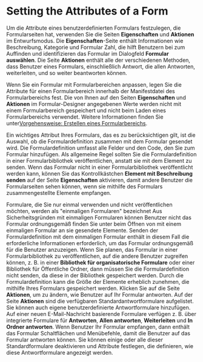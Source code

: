 
# Setting the Attributes of a Form

Um die Attribute eines benutzerdefinierten Formulars festzulegen, die Formularseiten hat, verwenden Sie die Seiten  **Eigenschaften** und **Aktionen** im Entwurfsmodus. Die **Eigenschaften**-Seite enthält Informationen wie Beschreibung, Kategorie und Formular Zahl, die hilft Benutzern bei zum Auffinden und identifizieren das Formular im Dialogfeld  **Formular auswählen**. Die Seite  **Aktionen** enthält alle der verschiedenen Methoden, dass Benutzer eines Formulars, einschließlich Antwort, die allen Antworten, weiterleiten, und so weiter beantworten können.

Wenn Sie ein Formular mit Formularbereichen anpassen, legen Sie die Attribute für einen Formularbereich innerhalb der Manifestdatei des Formularbereichs fest. Die von Ihnen auf den Seiten  **Eigenschaften** und **Aktionen** im Formular-Designer angegebenen Werte werden nicht mit einem Formularbereich gespeichert und nicht beim Laden eines Formularbereichs verwendet. Weitere Informationen finden Sie unter[Vorgehensweise: Erstellen eines Formularbereichs](695b95a5-c795-cb4a-8d35-ba12b0007b1f.md).

Ein wichtiges Attribut Ihres Formulars, das es zu berücksichtigen gilt, ist die Auswahl, ob die Formulardefinition zusammen mit dem Formular gesendet wird. Die Formulardefinition umfasst alle Felder und den Code, den Sie zum Formular hinzufügen. Als allgemeine Regel sollten Sie die Formulardefinition in einer Formularbibliothek veröffentlichen, anstatt sie mit dem Element zu senden. Wenn das Formular nicht in einer Formularbibliothek veröffentlicht werden kann, können Sie das Kontrollkästchen  **Element mit Beschreibung senden** auf der Seite **Eigenschaften** aktivieren, damit andere Benutzer die Formularseiten sehen können, wenn sie mithilfe des Formulars zusammengestellte Elemente empfangen.

Formulare, die Sie nur einmal verwenden und nicht veröffentlichen möchten, werden als "einmaligen Formularen" bezeichnet Aus Sicherheitsgründen mit einmaligen Formularen können Benutzer nicht das Formular ordnungsgemäß finden Sie unter beim Öffnen von mit einem einmaligen Formular an sie gesendete Elemente. Senden der Formulardefinition mit dem einmaligen Formular enthält in diesem Fall die erforderliche Informationen erforderlich, um das Formular ordnungsgemäß für die Benutzer anzuzeigen.
Wenn Sie planen, das Formular in einer Formularbibliothek zu veröffentlichen, auf die andere Benutzer zugreifen können, z. B. in einer  **Bibliothek für organisatorische Formulare** oder einer Bibliothek für Öffentliche Ordner, dann müssen Sie die Formulardefinition nicht senden, da diese in der Bibliothek gespeichert werden. Durch die Formulardefinition kann die Größe der Elemente erheblich zunehmen, die mithilfe Ihres Formulars gespeichert werden.
Klicken Sie auf die Seite  **Aktionen**, um zu ändern, wie Benutzer auf Ihr Formular antworten. Auf der Seite  **Aktionen** sind die verfügbaren Standardantwortformulare aufgelistet. Sie können auch eigene benutzerdefinierte Antwortformulare hinzufügen. Auf einer neuen E-Mail-Nachricht basierende Formulare verfügen z. B. über integrierte Formulare für **Antworten**,  **Allen antworten**,  **Weiterleiten** und **In Ordner antworten**. Wenn Benutzer Ihr Formular empfangen, dann enthält das Formular Schaltflächen und Menübefehle, damit die Benutzer auf das Formular antworten können. Sie können einige oder alle dieser Standardformulare deaktivieren und Attribute festlegen, die definieren, wie diese Antwortformulare angezeigt werden.
